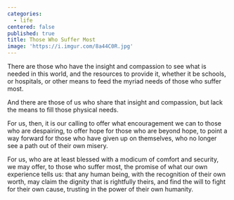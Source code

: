 ```yaml
---
categories:
  - life
centered: false
published: true
title: Those Who Suffer Most
image: 'https://i.imgur.com/8a44C0R.jpg'
---
```

There are those
who have the insight and compassion
to see what is needed in this world,
and the resources to provide it,
whether it be schools,
or hospitals, or other means
to feed the myriad needs
of those who suffer most.

And there are those of us
who share that insight and compassion, 
but lack the means
to fill those physical needs.

For us, then, it is our calling
to offer what encouragement we can
to those who are despairing,
to offer hope for those who are beyond hope,
to point a way forward
for those who have given up on themselves,
who no longer see a path 
out of their own misery.

For us, who are at least blessed
with a modicum of comfort and security,
we may offer, to those who suffer most, 
the promise of what our own experience tells us:
that any human being,
with the recognition of their own worth,
may claim the dignity that is rightfully theirs,
and find the will 
to fight for their own cause,
trusting in the power
of their own humanity.


 


